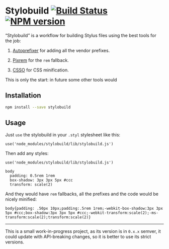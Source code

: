 # Stylobuild [![Build Status][build]][build-link] [![NPM version][version]][version-link]
[build]: https://travis-ci.org/stylobate/stylobuild.png?branch=master
[build-link]: https://travis-ci.org/stylobate/stylobuild
[version]: https://badge.fury.io/js/stylobuild.png
[version-link]: http://badge.fury.io/js/stylobuild

“Stylobuild” is a workflow for building Stylus files using the best tools for the job:

1. [Autoprefixer](https://github.com/ai/autoprefixer) for adding all the vendor prefixes.

2. [Pixrem](https://github.com/robwierzbowski/node-pixrem) for the `rem` fallback.

3. [CSSO](https://github.com/css/csso) for CSS minification.

This is only the start: in future some other tools would 

## Installation

``` sh
npm install --save stylobuild
```

## Usage

Just `use` the stylobuild in your `.styl` stylesheet like this:

```
use('node_modules/stylobuild/lib/stylobuild.js')
```

Then add any styles:

```
use('node_modules/stylobuild/lib/stylobuild.js')

body
  padding: 0.5rem 1rem
  box-shadow: 3px 3px 5px #ccc
  transform: scale(2)
```

And they would have `rem` fallbacks, all the prefixes and the code would be nicely minified:

```
body{padding: .50px 10px;padding:.5rem 1rem;-webkit-box-shadow:3px 3px 5px #ccc;box-shadow:3px 3px 5px #ccc;-webkit-transform:scale(2);-ms-transform:scale(2);transform:scale(2)}
```

- - -

This is a small work-in-progress project, as its version is in `0.x.x` semver, it could update with API-breaking changes, so it is better to use its strict versions.
